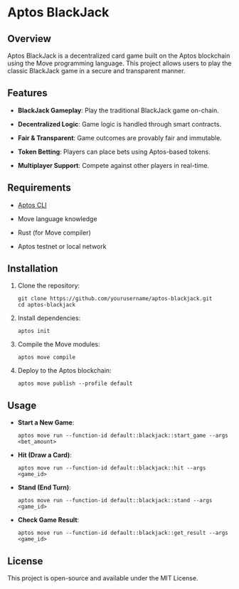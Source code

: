 
# Aptos BlackJack

## Overview

Aptos BlackJack is a decentralized card game built on the Aptos blockchain using the Move programming language. This project allows users to play the classic BlackJack game in a secure and transparent manner.

## Features

-   **BlackJack Gameplay**: Play the traditional BlackJack game on-chain.
    
-   **Decentralized Logic**: Game logic is handled through smart contracts.
    
-   **Fair & Transparent**: Game outcomes are provably fair and immutable.
    
-   **Token Betting**: Players can place bets using Aptos-based tokens.
    
-   **Multiplayer Support**: Compete against other players in real-time.
    

## Requirements

-   [Aptos CLI](https://aptos.dev/cli-tools/aptos-cli/)
    
-   Move language knowledge
    
-   Rust (for Move compiler)
    
-   Aptos testnet or local network
    

## Installation

1.  Clone the repository:
    
    ```
    git clone https://github.com/yourusername/aptos-blackjack.git
    cd aptos-blackjack
    ```
    
2.  Install dependencies:
    
    ```
    aptos init
    ```
    
3.  Compile the Move modules:
    
    ```
    aptos move compile
    ```
    
4.  Deploy to the Aptos blockchain:
    
    ```
    aptos move publish --profile default
    ```
    

## Usage

-   **Start a New Game**:
    
    ```
    aptos move run --function-id default::blackjack::start_game --args <bet_amount>
    ```
    
-   **Hit (Draw a Card)**:
    
    ```
    aptos move run --function-id default::blackjack::hit --args <game_id>
    ```
    
-   **Stand (End Turn)**:
    
    ```
    aptos move run --function-id default::blackjack::stand --args <game_id>
    ```
    
-   **Check Game Result**:
    
    ```
    aptos move run --function-id default::blackjack::get_result --args <game_id>
    ```
    

## License

This project is open-source and available under the MIT License.
